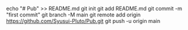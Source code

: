 echo "# Pub" >> README.md
git init
git add README.md
git commit -m "first commit"
git branch -M main
git remote add origin https://github.com/Syusui-Pluto/Pub.git
git push -u origin main
